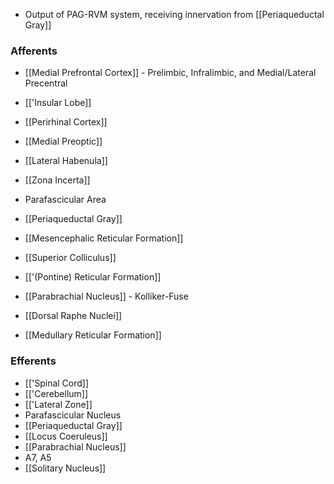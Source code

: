 - Output of PAG-RVM system, receiving innervation from [[Periaqueductal Gray]]
### Afferents
- [[Medial Prefrontal Cortex]] - Prelimbic, Infralimbic, and Medial/Lateral Precentral
- [['Insular Lobe]]
- [[Perirhinal Cortex]]
- [[Medial Preoptic]]
- [[Lateral Habenula]]
- [[Zona Incerta]]
- Parafascicular Area

- [[Periaqueductal Gray]]
- [[Mesencephalic Reticular Formation]]
- [[Superior Colliculus]]
- [['(Pontine) Reticular Formation]]
- [[Parabrachial Nucleus]] - Kolliker-Fuse
- [[Dorsal Raphe Nuclei]]
- [[Medullary Reticular Formation]]
### Efferents
- [['Spinal Cord]]
- [['Cerebellum]]
- [['Lateral Zone]]
- Parafascicular Nucleus
- [[Periaqueductal Gray]]
- [[Locus Coeruleus]]
- [[Parabrachial Nucleus]]
- A7, A5
- [[Solitary Nucleus]]
